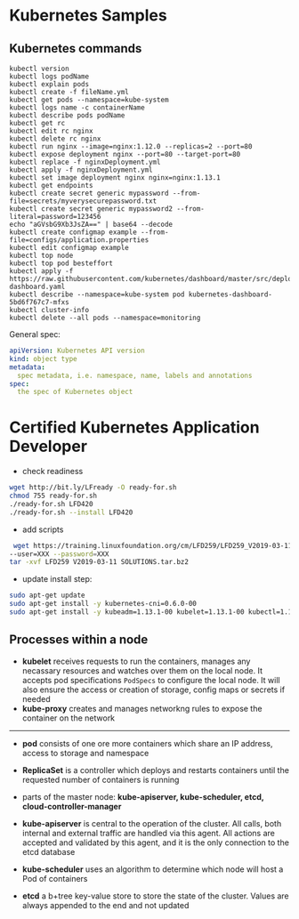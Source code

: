 # Kubernetes Samples

## Kubernetes commands

```
kubectl version
kubectl logs podName
kubectl explain pods
kubectl create -f fileName.yml
kubectl get pods --namespace=kube-system
kubectl logs name -c containerName
kubectl describe pods podName
kubectl get rc
kubectl edit rc nginx
kubectl delete rc nginx
kubectl run nginx --image=nginx:1.12.0 --replicas=2 --port=80
kubectl expose deployment nginx --port=80 --target-port=80
kubectl replace -f nginxDeployment.yml
kubectl apply -f nginxDeployment.yml
kubectl set image deployment nginx nginx=nginx:1.13.1
kubectl get endpoints
kubectl create secret generic mypassword --from-file=secrets/myverysecurepassword.txt
kubectl create secret generic mypassword2 --from-literal=password=123456
echo "aGVsbG9Xb3JsZA==" | base64 --decode
kubectl create configmap example --from-file=configs/application.properties
kubectl edit configmap example
kubectl top node
kubectl top pod besteffort
kubectl apply -f https://raw.githubusercontent.com/kubernetes/dashboard/master/src/deploy/recommended/kubernetes-dashboard.yaml
kubectl describe --namespace=kube-system pod kubernetes-dashboard-5bd6f767c7-mfxs
kubectl cluster-info
kubectl delete --all pods --namespace=monitoring
```

General spec:

```yml
apiVersion: Kubernetes API version
kind: object type
metadata: 
  spec metadata, i.e. namespace, name, labels and annotations
spec: 
  the spec of Kubernetes object

```

# Certified Kubernetes Application Developer

* check readiness

```bash
wget http://bit.ly/LFready -O ready-for.sh
chmod 755 ready-for.sh
./ready-for.sh LFD420
./ready-for.sh --install LFD420
```

* add scripts

```bash
 wget https://training.linuxfoundation.org/cm/LFD259/LFD259_V2019-03-11_SOLUTIONS.tar.bz2 \
--user=XXX --password=XXX
tar -xvf LFD259 V2019-03-11 SOLUTIONS.tar.bz2
```

* update install step:

```bash
sudo apt-get update
sudo apt-get install -y kubernetes-cni=0.6.0-00
sudo apt-get install -y kubeadm=1.13.1-00 kubelet=1.13.1-00 kubectl=1.13.1-00
```

## Processes within a node

* **kubelet** receives requests to run the containers, manages any necassary resources and watches over them on the local node. It accepts pod specifications `PodSpecs` to configure the local node. It will also ensure the access or creation of storage, config maps or secrets if needed
* **kube-proxy** creates and manages networkng rules to expose the container on the network

----

* **pod** consists of one ore more containers which share an IP address, access to storage and namespace
* **ReplicaSet** is a controller which deploys and restarts containers until the requested number of containers is running

* parts of the master node: **kube-apiserver, kube-scheduler, etcd, cloud-controller-manager**

* **kube-apiserver** is central to the operation of the cluster. All calls, both internal and external traffic are handled via this agent. All actions are accepted and validated by this agent, and it is the only connection to the etcd database

* **kube-scheduler** uses an algorithm to determine which node will host a Pod of containers

* **etcd** a b+tree key-value store to store the state of the cluster. Values are always appended to the end and not updated